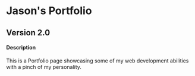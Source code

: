 # Jason's Portfolio

## Version 2.0
#### Description
This is a Portfolio page showcasing some of my web development abilities with a pinch of my personality. 
